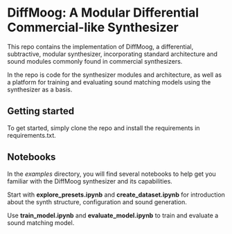 # DiffMoog: A Modular Differential Commercial-like Synthesizer

This repo contains the implementation of DiffMoog, a differential, subtractive, modular synthesizer, incorporating standard architecture and sound modules commonly found in commercial synthesizers.

In the repo is code for the synthesizer modules and architecture, as well as a platform for training and evaluating sound matching models using the synthesizer as a basis.

## Getting started
To get started, simply clone the repo and install the requirements in requirements.txt.

## Notebooks
In the *examples* directory, you will find several notebooks to help get you familiar with the DiffMoog synthesizer and its capabilities.

Start with **explore_presets.ipynb** and **create_dataset.ipynb** for introduction about the synth structure, configuration and sound generation.

Use **train_model.ipynb** and **evaluate_model.ipynb** to train and evaluate a sound matching model.



<!--
**aisynth/aisynth** is a ✨ _special_ ✨ repository because its `README.md` (this file) appears on your GitHub profile.

Here are some ideas to get you started:

- 🔭 I’m currently working on ...
- 🌱 I’m currently learning ...
- 👯 I’m looking to collaborate on ...
- 🤔 I’m looking for help with ...
- 💬 Ask me about ...
- 📫 How to reach me: ...
- 😄 Pronouns: ...
- ⚡ Fun fact: ...
-->
